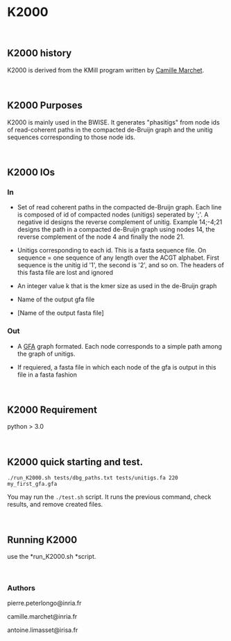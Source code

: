 K2000
=====

 

K2000 history
-------------

K2000 is derived from the KMill program written by [Camille
Marchet](http://people.rennes.inria.fr/Camille.Marchet/).

 

K2000 Purposes
--------------

K2000 is mainly used in the BWISE. It generates "phasitigs" from node ids of
read-coherent paths in the compacted de-Bruijn graph and the unitig sequences
corresponding to those node ids.

 

K2000 IOs
---------

### In

-   Set of read coherent paths in the compacted de-Bruijn graph. Each line is
    composed of id of compacted nodes (unitigs) seperated by ';'. A negative id
    designs the reverse complement of unitig. Example 14;-4;21 designs the path
    in a compacted de-Bruijn graph using nodes 14, the reverse complement of the
    node 4 and finally the node 21.

-   Unitigs corresponding to each id. This is a fasta sequence file. On sequence
    = one sequence of any length over the ACGT alphabet. First sequence is the
    unitig id '1', the second is '2', and so on. The headers of this fasta file
    are lost and ignored

-   An integer value k that is the kmer size as used in the de-Bruijn graph

-   Name of the output gfa file

-   [Name of the output fasta file]

### Out

-   A [GFA](https://github.com/GFA-spec/) graph formated. Each node corresponds
    to a simple path among the graph of unitigs.

-   If requiered, a fasta file in which each node of the gfa is output in this
    file in a fasta fashion

 

K2000 Requirement
-----------------

python \> 3.0

 

K2000 quick starting and test. 
-------------------------------

~~~~~~~~~~~~~~~~~~~~~~~~~~~~~~~~~~~~~~~~~~~~~~~~~~~~~~~~~~~~~~~~~~~~~~~~~~~~~~~~
./run_K2000.sh tests/dbg_paths.txt tests/unitigs.fa 220 my_first_gfa.gfa
~~~~~~~~~~~~~~~~~~~~~~~~~~~~~~~~~~~~~~~~~~~~~~~~~~~~~~~~~~~~~~~~~~~~~~~~~~~~~~~~

You may run the `./test.sh` script. It runs the previous command, check results,
and remove created files.

 

Running K2000
-------------

use the *run_K2000.sh *script.

 

### Authors

pierre.peterlongo\@inria.fr

camille.marchet\@inria.fr

antoine.limasset\@irisa.fr

 

 
